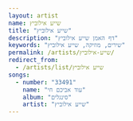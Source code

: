 ```yaml
---
layout: artist
name: שייע אילוביץ
title: "שייע אילוביץ"
description: "דף האמן שייע אילוביץ"
keywords: "שירים, מוזיקה, שייע אילוביץ"
permalink: /artists/שייע-אילוביץ/
redirect_from:
  - /artists/list/שייע אילוביץ
songs:
  - number: "33491"
    name: "עוד אביכם חי"
    album: "סינגלים"
    artist: "שייע אילוביץ"
---
```

